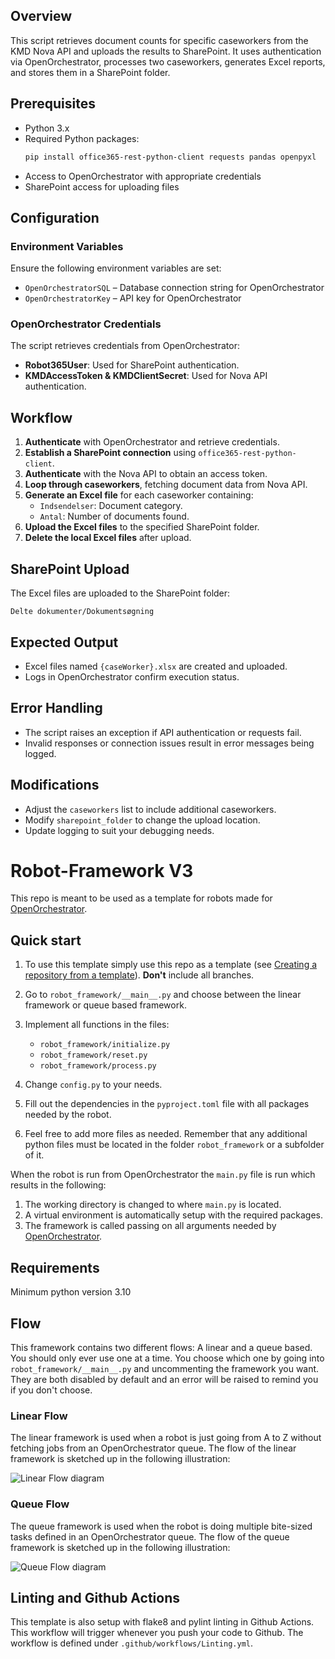 ## Overview
This script retrieves document counts for specific caseworkers from the KMD Nova API and uploads the results to SharePoint. It uses authentication via OpenOrchestrator, processes two caseworkers, generates Excel reports, and stores them in a SharePoint folder.

## Prerequisites
- Python 3.x
- Required Python packages:
  ```sh
  pip install office365-rest-python-client requests pandas openpyxl
  ```
- Access to OpenOrchestrator with appropriate credentials
- SharePoint access for uploading files

## Configuration
### Environment Variables
Ensure the following environment variables are set:
- `OpenOrchestratorSQL` – Database connection string for OpenOrchestrator
- `OpenOrchestratorKey` – API key for OpenOrchestrator

### OpenOrchestrator Credentials
The script retrieves credentials from OpenOrchestrator:
- **Robot365User**: Used for SharePoint authentication.
- **KMDAccessToken & KMDClientSecret**: Used for Nova API authentication.

## Workflow
1. **Authenticate** with OpenOrchestrator and retrieve credentials.
2. **Establish a SharePoint connection** using `office365-rest-python-client`.
3. **Authenticate** with the Nova API to obtain an access token.
4. **Loop through caseworkers**, fetching document data from Nova API.
5. **Generate an Excel file** for each caseworker containing:
   - `Indsendelser`: Document category.
   - `Antal`: Number of documents found.
6. **Upload the Excel files** to the specified SharePoint folder.
7. **Delete the local Excel files** after upload.

## SharePoint Upload
The Excel files are uploaded to the SharePoint folder:
```
Delte dokumenter/Dokumentsøgning
```

## Expected Output
- Excel files named `{caseWorker}.xlsx` are created and uploaded.
- Logs in OpenOrchestrator confirm execution status.

## Error Handling
- The script raises an exception if API authentication or requests fail.
- Invalid responses or connection issues result in error messages being logged.

## Modifications
- Adjust the `caseworkers` list to include additional caseworkers.
- Modify `sharepoint_folder` to change the upload location.
- Update logging to suit your debugging needs.


# Robot-Framework V3

This repo is meant to be used as a template for robots made for [OpenOrchestrator](https://github.com/itk-dev-rpa/OpenOrchestrator).

## Quick start

1. To use this template simply use this repo as a template (see [Creating a repository from a template](https://docs.github.com/en/repositories/creating-and-managing-repositories/creating-a-repository-from-a-template)).
__Don't__ include all branches.

2. Go to `robot_framework/__main__.py` and choose between the linear framework or queue based framework.

3. Implement all functions in the files:
    * `robot_framework/initialize.py`
    * `robot_framework/reset.py`
    * `robot_framework/process.py`

4. Change `config.py` to your needs.

5. Fill out the dependencies in the `pyproject.toml` file with all packages needed by the robot.

6. Feel free to add more files as needed. Remember that any additional python files must
be located in the folder `robot_framework` or a subfolder of it.

When the robot is run from OpenOrchestrator the `main.py` file is run which results
in the following:
1. The working directory is changed to where `main.py` is located.
2. A virtual environment is automatically setup with the required packages.
3. The framework is called passing on all arguments needed by [OpenOrchestrator](https://github.com/itk-dev-rpa/OpenOrchestrator).

## Requirements
Minimum python version 3.10

## Flow

This framework contains two different flows: A linear and a queue based.
You should only ever use one at a time. You choose which one by going into `robot_framework/__main__.py`
and uncommenting the framework you want. They are both disabled by default and an error will be
raised to remind you if you don't choose.

### Linear Flow

The linear framework is used when a robot is just going from A to Z without fetching jobs from an
OpenOrchestrator queue.
The flow of the linear framework is sketched up in the following illustration:

![Linear Flow diagram](Robot-Framework.svg)

### Queue Flow

The queue framework is used when the robot is doing multiple bite-sized tasks defined in an
OpenOrchestrator queue.
The flow of the queue framework is sketched up in the following illustration:

![Queue Flow diagram](Robot-Queue-Framework.svg)

## Linting and Github Actions

This template is also setup with flake8 and pylint linting in Github Actions.
This workflow will trigger whenever you push your code to Github.
The workflow is defined under `.github/workflows/Linting.yml`.

